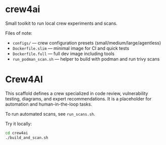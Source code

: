 # crew4ai

Small toolkit to run local crew experiments and scans.

Files of note:
 - `configs/` — crew configuration presets (small/medium/large/agentless)
 - `Dockerfile.slim` — minimal image for CI and quick tests
 - `Dockerfile.full` — full dev image including tools
 - `run_podman_scan.sh` — helper to build with podman and run trivy scans

# Crew4AI

This scaffold defines a crew specialized in code review, vulnerability testing, diagrams, and expert recommendations. It is a placeholder for automation and human-in-the-loop tasks.

To run automated scans, see `run_scans.sh`.

Try it locally:

```bash
cd crew4ai
./build_and_scan.sh
```

